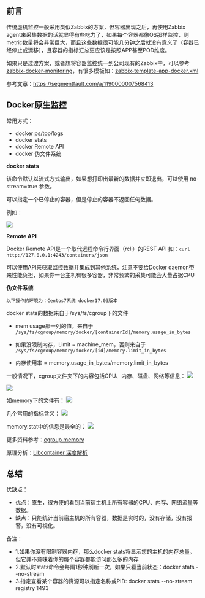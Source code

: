 ## 前言

传统虚机监控一般采用类似Zabbix的方案，但容器出现之后，再使用Zabbix agent来采集数据的话就显得有些吃力了，如果每个容器都像OS那样监控，则metric数量将会非常巨大，而且这些数据很可能几分钟之后就没有意义了（容器已经停止或漂移），且容器的指标汇总更应该是按照APP甚至POD维度。

如果只是过渡方案，或者想将容器监控统一到公司现有的Zabbix中，可以参考[zabbix-docker-monitoring](https://github.com/monitoringartist/zabbix-docker-monitoring)，有很多模板如：[zabbix-template-app-docker.xml](https://raw.githubusercontent.com/monitoringartist/zabbix-docker-monitoring/master/template/Zabbix-Template-App-Docker.xml)

参考文章：https://segmentfault.com/a/1190000007568413

## Docker原生监控

常用方式：

* docker ps/top/logs
* docker stats
* docker Remote API
* docker 伪文件系统

**docker stats**

该命令默认以流式方式输出，如果想打印出最新的数据并立即退出，可以使用 no-stream=true 参数。

可以指定一个已停止的容器，但是停止的容器不返回任何数据。

例如：

![](http://www.xuyasong.com/wp-content/uploads/2019/01/2bafa9c5995f2a78a0273ec3266b9f2c.png)

**Remote API**

Docker Remote API是一个取代远程命令行界面（rcli）的REST API
如：`curl http://127.0.0.1:4243/containers/json`

可以使用API来获取监控数据并集成到其他系统，注意不要给Docker daemon带来性能负担，如果你一台主机有很多容器，非常频繁的采集可能会大量占据CPU

**伪文件系统**

`以下操作的环境为：Centos7系统 docker17.03版本`

docker stats的数据来自于/sys/fs/cgroup下的文件

* mem usage那一列的值，来自于
`/sys/fs/cgroup/memory/docker/[containerId]/memory.usage_in_bytes`

* 如果没限制内存，Limit = machine_mem，否则来自于
`/sys/fs/cgroup/memory/docker/[id]/memory.limit_in_bytes` 

* 内存使用率 = memory.usage_in_bytes/memory.limit_in_bytes

一般情况下，cgroup文件夹下的内容包括CPU、内存、磁盘、网络等信息：
![](http://www.xuyasong.com/wp-content/uploads/2019/01/f5f36198ff40fd2aac2dd2a6a3656997.png)

![](http://www.xuyasong.com/wp-content/uploads/2019/01/f6d0df08c95c331470b01ac9e7b6af17.png)

如memory下的文件有：
![](http://www.xuyasong.com/wp-content/uploads/2019/01/56f83bece0395d763e1178453b47196f.png)

几个常用的指标含义：
![](http://www.xuyasong.com/wp-content/uploads/2019/01/6462600e967476ecdf1188eececafc49.png)

memory.stat中的信息是最全的：
![](http://www.xuyasong.com/wp-content/uploads/2019/01/a5b7fe3eae7680a3d5f38ca798ecf905.png)


更多资料参考：[cgroup memory](https://access.redhat.com/documentation/en-us/red_hat_enterprise_linux/6/html/resource_management_guide/sec-memory)

原理分析：[Libcontainer 深度解析](https://www.infoq.cn/article/docker-container-management-libcontainer-depth-analysis)

## 总结

优缺点：

* 优点：原生，很方便的看到当前宿主机上所有容器的CPU、内存、网络流量等数据。
* 缺点：只能统计当前宿主机的所有容器，数据是实时的，没有存储，没有报警，没有可视化。

备注：

* 1.如果你没有限制容器内存，那么docker stats将显示您的主机的内存总量。但它并不意味着你的每个容器都能访问那么多的内存
* 2.默认时stats命令会每隔1秒钟刷新一次，如果只看当前状态：docker stats --no-stream
* 3.指定查看某个容器的资源可以指定名称或PID: docker stats --no-stream registry 1493
